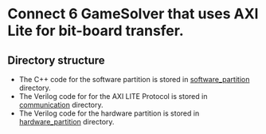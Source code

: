 # Connect 6 GameSolver that uses AXI Lite for bit-board transfer.

## Directory structure
* The C++ code for the software partition is stored in [software_partition](software_partition) directory.
* The Verilog code for for the AXI LITE Protocol is stored in [communication](hardware_partition) directory.
* The Verilog code for the hardware partition is stored in [hardware_partition](hardware_partition) directory.
